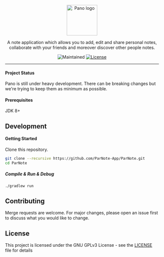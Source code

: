<p align="center"><img width="100" src="https://i.ibb.co/kQRwZQH/Par-Note-logo.png" alt="Pano logo"></p>
<p align="center">
  A note application which allows you to add, edit and share personal notes, collaborate with your friends and moreover discover other people notes.
</p>
<p align="center">
  <img src="https://img.shields.io/maintenance/yes/2020?style=for-the-badge" alt="Maintained">
  <a href="https://github.com/ParNote-App/ParNote/blob/dev/LICENSE"><img src="https://img.shields.io/github/license/kahverengi001/SystemEngineeringWork1?style=for-the-badge" alt="License"></a>
</p>

---

#### Project Status
Pano is still under heavy development. There can be breaking changes but we're trying to keep them as minimum as possible.

#### Prerequisites
JDK 8+ 

## Development
#### Getting Started
Clone this repository.

```bash
git clone --recursive https://github.com/ParNote-App/ParNote.git
cd ParNote
```

##### Compile & Run & Debug

```bash
./gradlew run
```

## Contributing
Merge requests are welcome. For major changes, please open an issue first to discuss what you would like to change.

## License
This project is licensed under the GNU GPLv3 License - see the [LICENSE](LICENSE) file for details
